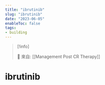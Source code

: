 ```yaml
---
title: "ibrutinib"
slug: "ibrutinib"
date: "2023-06-05"
enableToc: false
tags:
- building
---
```


> [!info]
>
> 🌱 來自: [[Management Post CR Therapy]]

# ibrutinib

